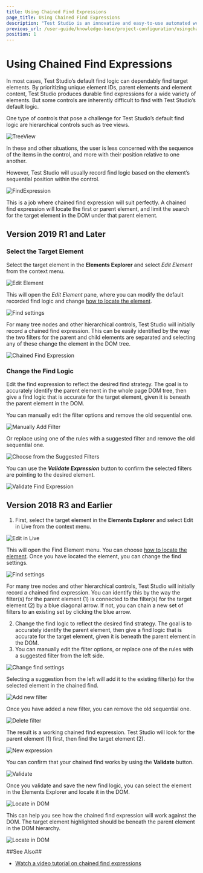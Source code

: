 ```yaml
---
title: Using Chained Find Expressions
page_title: Using Chained Find Expressions
description: "Test Studio is an innovative and easy-to-use automated web, WPF and load testing solution. Test Studio tests support essential technologies like ASP.NET AJAX, Silverlight, PHP and MVC. HTML5, Testing framework, functional testing, performance testing, load testing, exploratory testing, manual testing."
previous_url: /user-guide/knowledge-base/project-configuration/usingchainedfindexpressions.aspx
position: 1
---
```

# Using Chained Find Expressions

In most cases, Test Studio’s default find logic can dependably find target elements. By prioritizing unique element IDs, parent elements and element content, Test Studio produces durable find expressions for a wide variety of elements. But some controls are inherently difficult to find with Test Studio’s default logic.

One type of controls that pose a challenge for Test Studio’s default find logic are hierarchical controls such as tree views.

![TreeView][1]

In these and other situations, the user is less concerned with the sequence of the items in the control, and more with their position relative to one another.

However, Test Studio will usually record find logic based on the element’s sequential position within the control.

![FindExpression][2]

This is a job where chained find expression will suit perfectly. A chained find expression will locate the first or parent element, and limit the search for the target element in the DOM under that parent element.

## Version 2019 R1 and Later

### Select the Target Element

Select the target element in the **Elements Explorer** and select *Edit Element* from the context menu.

![Edit Element][103]

This will open the *Edit Element* pane, where you can modify the default recorded find logic and change <a href="/features/elements-explorer/find-element#version-2019-r1-and-later" target="_blank">how to locate the element</a>.

![Find settings][104]

For many tree nodes and other hierarchical controls, Test Studio will initially record a chained find expression.
This can be easily identified by the way the two filters for the parent and child elements are separated and selecting any of these change the element in the DOM tree.

![Chained Find Expression][105]

### Change the Find Logic

Edit the find expression to reflect the desired find strategy. The goal is to accurately identify the parent element in the whole page DOM tree, then give a find logic that is accurate for the target element, given it is beneath the parent element in the DOM.

You can manually edit the filter options and remove the old sequential one.

![Manually Add Filter][106]

Or replace using one of the rules with a suggested filter and remove the old sequential one.

![Choose from the Suggested Filters][107]

You can use the ***Validate Expression*** button to confirm the selected filters are pointing to the desired element.

![Validate Find Expression][108]

## Version 2018 R3 and Earlier

1. First, select the target element in the **Elements Explorer** and select Edit in Live from the context menu.

![Edit in Live][3]

This will open the Find Element menu. You can choose <a href="/features/elements-explorer/find-element" target="_blank">how to locate the element</a>. Once you have located the element, you can change the find settings.

![Find settings][4]

For many tree nodes and other hierarchical controls, Test Studio will initially record a chained find expression. You can identify this by the way the filter(s) for the parent element (1) is connected to the filter(s) for the target element (2) by a blue diagonal arrow. If not, you can chain a new set of filters to an existing set by clicking the blue arrow.

2. Change the find logic to reflect the desired find strategy. The goal is to accurately identify the parent element, then give a find logic that is accurate for the target element, given it is beneath the parent element in the DOM.
3. You can manually edit the filter options, or replace one of the rules with a suggested filter from the left side.

![Change find settings][5]

Selecting a suggestion from the left will add it to the existing filter(s) for the selected element in the chained find.

![Add new filter][6]

Once you have added  a new filter, you can remove the old sequential one.

![Delete filter][7]

The result is a working chained find expression. Test Studio will look for the parent element (1) first, then find the target element (2).

![New expression][8]

You can confirm that your chained find works by using the **Validate** button.

![Validate][9]

Once you validate and save the new find logic, you can select the element in the Elements Explorer and locate it in the DOM.

![Locate in DOM][10]

This can help you see how the chained find expression will work against the DOM. The target element highlighted should be beneath the parent element in the DOM hierarchy.

![Locate in DOM][11]

##See Also##

* <a href="http://www.telerik.com/videos/teststudio/test-studio---flexible-locators-" target="_blank">Watch a video tutorial on chained find expressions</a>

[1]: /img/knowledge-base/project-configuration-kb/using-chained-find-expressions/fig1.png
[2]: /img/knowledge-base/project-configuration-kb/using-chained-find-expressions/fig2.png
[3]: /img/knowledge-base/project-configuration-kb/using-chained-find-expressions/fig3.png
[4]: /img/knowledge-base/project-configuration-kb/using-chained-find-expressions/fig4.png
[5]: /img/knowledge-base/project-configuration-kb/using-chained-find-expressions/fig5.png
[6]: /img/knowledge-base/project-configuration-kb/using-chained-find-expressions/fig6.png
[7]: /img/knowledge-base/project-configuration-kb/using-chained-find-expressions/fig7.png
[8]: /img/knowledge-base/project-configuration-kb/using-chained-find-expressions/fig8.png
[9]: /img/knowledge-base/project-configuration-kb/using-chained-find-expressions/fig9.png
[10]: /img/knowledge-base/project-configuration-kb/using-chained-find-expressions/fig10.png
[11]: /img/knowledge-base/project-configuration-kb/using-chained-find-expressions/fig11.png
[103]: /img/knowledge-base/project-configuration-kb/using-chained-find-expressions/fig103.png
[104]: /img/knowledge-base/project-configuration-kb/using-chained-find-expressions/fig104.png
[105]: /img/knowledge-base/project-configuration-kb/using-chained-find-expressions/fig105.gif
[106]: /img/knowledge-base/project-configuration-kb/using-chained-find-expressions/fig106.gif
[107]: /img/knowledge-base/project-configuration-kb/using-chained-find-expressions/fig107.gif
[108]: /img/knowledge-base/project-configuration-kb/using-chained-find-expressions/fig108.png